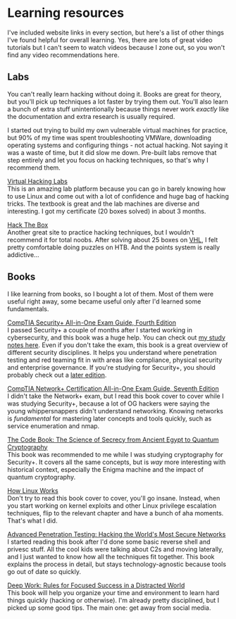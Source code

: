 # Learning resources

I've included website links in every section, but here's a list of other things I've found helpful for overall learning. Yes, there are lots of great video tutorials but I can't seem to watch videos because I zone out, so you won't find any video recommendations here.

## Labs

You can't really learn hacking without doing it. Books are great for theory, but you'll pick up techniques a lot faster by trying them out. You'll also learn a bunch of extra stuff unintentionally because things never work _exactly_ like the documentation and extra research is usually required.

I started out trying to build my own vulnerable virtual machines for practice, but 90% of my time was spent troubleshooting VMWare, downloading operating systems and configuring things - not actual hacking. Not saying it was a waste of time, but it did slow me down. Pre-built labs remove that step entirely and let you focus on hacking techniques, so that's why I recommend them.

[Virtual Hacking Labs](https://www.virtualhackinglabs.com/)  
 This is an amazing lab platform because you can go in barely knowing how to use Linux and come out with a lot of confidence and huge bag of hacking tricks. The textbook is great and the lab machines are diverse and interesting. I got my certificate \(20 boxes solved\) in about 3 months.

[Hack The Box](https://www.hackthebox.eu/)  
 Another great site to practice hacking techniques, but I wouldn't recommend it for total noobs. After solving about 25 boxes on [VHL](https://www.virtualhackinglabs.com/), I felt pretty comfortable doing puzzles on HTB. And the points system is really addictive...

## Books

I like learning from books, so I bought a lot of them. Most of them were useful right away, some became useful only after I'd learned some fundamentals.

[CompTIA Security+ All-in-One Exam Guide, Fourth Edition](https://www.amazon.com/CompTIA-Security-Guide-Fourth-SY0-401/dp/0071841245)  
 I passed Security+ a couple of months after I started working in cybersecurity, and this book was a huge help. You can check out [my study notes here](https://docs.google.com/document/d/1na4k4uGhpQA30pd02DrLYe2r2ukBwzUQ_CcA52Jn7Zs/edit?usp=sharing). Even if you don't take the exam, this book is a great overview of different security disciplines. It helps you understand where penetration testing and red teaming fit in with areas like compliance, physical security and enterprise governance. If you're studying for Security+, you should probably check out a [later edition](https://www.amazon.com/CompTIA-Security-Guide-Fifth-SY0-501/dp/1260019322/ref=pd_lpo_sbs_14_t_1?_encoding=UTF8&psc=1&refRID=KBMRK6TWZK5PVTADXDJC).

[CompTIA Network+ Certification All-in-One Exam Guide, Seventh Edition](https://www.amazon.com/CompTIA-Network-Certification-Seventh-N10-007/dp/1260122387/)  
 I didn't take the Network+ exam, but I read this book cover to cover while I was studying Security+, because a lot of OG hackers were saying the young whippersnappers didn't understand networking. Knowing networks is _fundamental_ for mastering later concepts and tools quickly, such as service enumeration and nmap.

[The Code Book: The Science of Secrecy from Ancient Egypt to Quantum Cryptography](https://www.amazon.com/Code-Book-Science-Secrecy-Cryptography/dp/0385495323)  
 This book was recommended to me while I was studying cryptography for Security+. It covers all the same concepts, but is _way_ more interesting with historical context, especially the Enigma machine and the impact of quantum cryptography.

[How Linux Works](https://www.amazon.com/How-Linux-Works-2nd-Superuser/dp/1593275676/)  
 Don't try to read this book cover to cover, you'll go insane. Instead, when you start working on kernel exploits and other Linux privilege escalation techniques, flip to the relevant chapter and have a bunch of aha moments. That's what I did.

[Advanced Penetration Testing: Hacking the World's Most Secure Networks](https://www.amazon.com/Advanced-Penetration-Testing-Hacking-Networks/dp/1119367689/)  
 I started reading this book after I'd done some basic reverse shell and privesc stuff. All the cool kids were talking about C2s and moving laterally, and I just wanted to know how all the techniques fit together. This book explains the process in detail, but stays technology-agnostic because tools go out of date so quickly.

[Deep Work: Rules for Focused Success in a Distracted World](https://www.amazon.com/Deep-Work-Focused-Success-Distracted/dp/1455586692)  
 This book will help you organize your time and environment to learn hard things quickly \(hacking or otherwise\). I'm already pretty disciplined, but I picked up some good tips. The main one: get away from social media.

